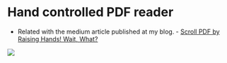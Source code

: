 # Hand controlled PDF reader

- Related with the medium article published at my blog. - [Scroll PDF by Raising Hands! Wait, What?](https://medium.com/developer-diary/scroll-pdf-by-raising-hands-wait-what-75b37cd67bb5 "Scroll PDF by Raising Hands! Wait, What?")

![](https://miro.medium.com/max/1228/1*CQ_-gOYNby8KiZo9BrcnKA.gif)